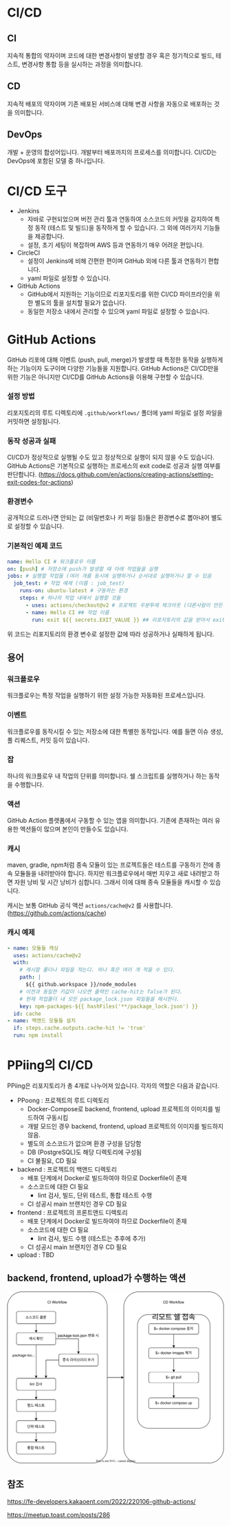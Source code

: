 # CI/CD

## CI

지속적 통합의 약자이며 코드에 대한 변경사항이 발생할 경우 혹은 정기적으로 빌드, 테스트, 변경사항 통합 등을 실시하는 과정을 의미합니다.

## CD

지속적 배포의 약자이며 기존 배포된 서비스에 대해 변경 사항을 자동으로 배포하는 것을 의미합니다.

## DevOps

개발 + 운영의 합성어입니다. 개발부터 배포까지의 프로세스를 의미합니다. CI/CD는 DevOps에 포함된 모델 중 하나입니다.

# CI/CD 도구

- Jenkins
  - 자바로 구현되었으며 버전 관리 툴과 연동하여 소스코드의 커밋을 감지하여 특정 동작 (테스트 및 빌드)을 동작하게 할 수 있습니다. 그 외에 여러가지 기능들을 제공합니다.
  - 설정, 초기 세팅이 복잡하며 AWS 등과 연동하기 매우 어려운 편입니다.
- CircleCI
  - 설정이 Jenkins에 비해 간편한 편이며 GitHub 외에 다른 툴과 연동하기 편합니다.
  - yaml 파일로 설정할 수 있습니다.
- GitHub Actions
  - GitHub에서 지원하는 기능이므로 리포지토리를 위한 CI/CD 파이프라인을 위한 별도의 툴을 설치할 필요가 없습니다.
  - 동일한 저장소 내에서 관리할 수 있으며 yaml 파일로 설정할 수 있습니다.

# GitHub Actions

GitHub 리포에 대해 이벤트 (push, pull, merge)가 발생할 때 특정한 동작을 실행하게 하는 기능이자 도구이며 다양한 기능들을 지원합니다. GitHub Actions은 CI/CD만을 위한 기능은 아니지만 CI/CD를 GitHub Actions을 이용해 구현할 수 있습니다.

### 설정 방법

리포지토리의 루트 디렉토리에 `.github/workflows/` 폴더에 yaml 파일로 설정 파일을 커밋하면 설정됩니다.

### 동작 성공과 실패

CI/CD가 정상적으로 실행될 수도 있고 정상적으로 실행이 되지 않을 수도 있습니다. GitHub Actions은 기본적으로 실행하는 프로세스의 exit code로 성공과 실행 여부를 판단합니다. (https://docs.github.com/en/actions/creating-actions/setting-exit-codes-for-actions)

### 환경변수

공개적으로 드러나면 안되는 값 (비밀번호나 키 파일 등)들은 환경변수로 뽑아내어 별도로 설정할 수 있습니다.

### 기본적인 예제 코드

```yaml
name: Hello CI # 워크플로우 이름
on: [push] # 저장소에 push가 발생할 때 아래 작업들을 실행
jobs: # 실행할 작업들 (여러 개를 동시에 실행하거나 순서대로 실행하거나 할 수 있음
  job_test: # 작업 예제 (이름 : job_test)
    runs-on: ubuntu-latest # 구동하는 환경
    steps: # 하나의 작업 내에서 실행할 것들
      - uses: actions/checkout@v2 # 프로젝트 우분투에 체크아웃 (다른사람이 만든 Actions임)
      - name: Hello CI ## 작업 이름
        run: exit ${{ secrets.EXIT_VALUE }} ## 리포지토리의 값을 받아서 exit code 지정
```

위 코드는 리포지토리의 환경 변수로 설정한 값에 따라 성공하거나 실패하게 됩니다.

## 용어

### 워크플로우

워크플로우는 특정 작업을 실행하기 위한 설정 가능한 자동화된 프로세스입니다.

### 이벤트

워크플로우를 동작시킬 수 있는 저장소에 대한 특별한 동작입니다. 예를 들면 이슈 생성, 풀 리퀘스트, 커밋 등이 있습니다.

### 잡

하나의 워크플로우 내 작업의 단위를 의미합니다. 쉘 스크립트를 실행하거나 하는 동작을 수행합니다.

### 액션

GitHub Action 플랫폼에서 구동할 수 있는 앱을 의미합니다. 기존에 존재하는 여러 유용한 액션들이 많으며 본인이 만들수도 있습니다.

### 캐시

maven, gradle, npm처럼 종속 모듈이 있는 프로젝트들은 테스트를 구동하기 전에 종속 모듈들을 내려받아야 합니다. 하지만 워크플로우에서 매번 지우고 새로 내려받고 하면 자원 낭비 및 시간 낭비가 심합니다. 그래서 이에 대해 종속 모듈들을 캐시할 수 있습니다.

캐시는 보통 GitHub 공식 액션 `actions/cache@v2` 를 사용합니다. (https://github.com/actions/cache)

### 캐시 예제

```yaml
- name: 모듈들 캐싱
  uses: actions/cache@v2
  with:
    # 캐시할 폴더나 파일을 적는다. 하나 혹은 여러 개 적을 수 있다.
    path: |
      ${{ github.workspace }}/node_modules
    # 이전과 동일한 키값이 나오면 출력인 cache-hit는 false가 된다.
    # 현재 작업폴더 내 모든 package_lock.json 파일들을 해시한다.
    key: npm-packages-${{ hashFiles('**/package_lock.json') }}
  id: cache
- name: 백앤드 모듈들 설치
  if: steps.cache.outputs.cache-hit != 'true'
  run: npm install
```

# PPiing의 CI/CD

PPiing은 리포지토리가 총 4개로 나누어져 있습니다. 각자의 역할은 다음과 같습니다.

- PPoong : 프로젝트의 루트 디렉토리
  - Docker-Compose로 backend, frontend, upload 프로젝트의 이미지를 빌드하여 구동시킴
  - 개발 모드인 경우 backend, frontend, upload 프로젝트의 이미지를 빌드하지 않음.
  - 별도의 소스코드가 없으며 환경 구성을 담당함
  - DB (PostgreSQL)도 해당 디렉토리에 구성됨
  - CI 불필요, CD 필요
- backend : 프로젝트의 백앤드 디렉토리
  - 배포 단계에서 Docker로 빌드하여야 하므로 Dockerfile이 존재
  - 소스코드에 대한 CI 필요
    - lint 검사, 빌드, 단위 테스트, 통합 테스트 수행
  - CI 성공시 main 브랜치인 경우 CD 필요
- frontend : 프로젝트의 프론트앤드 디렉토리
  - 배포 단계에서 Docker로 빌드하여야 하므로 Dockerfile이 존재
  - 소스코드에 대한 CI 필요
    - lint 검사, 빌드 수행 (테스트는 추후에 추가)
  - CI 성공시 main 브랜치인 경우 CD 필요
- upload : TBD

## backend, frontend, upload가 수행하는 액션

![cicd.svg](./asset/cicd.svg)

## 참조

https://fe-developers.kakaoent.com/2022/220106-github-actions/

https://meetup.toast.com/posts/286